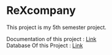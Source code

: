 # ReXcompany
This project is my 5th semester project.

Documentation of this project : <a href="https://binusianorg-my.sharepoint.com/personal/farhan_hafizh_binus_ac_id/_layouts/15/guestaccess.aspx?docid=0d0d1d8664a2f458e9c6288e136cd2a0d&authkey=AbIcTfAF-xoADqzlV8RQ71g&e=O6agFL">Link</a>
<br>
Database Of this Project : <a href="https://binusianorg-my.sharepoint.com/personal/farhan_hafizh_binus_ac_id/_layouts/15/guestaccess.aspx?docid=0e53229031d6345e18d02dfbf8ef67118&authkey=AYT470FYKYJP4aTWo9I9HlM&e=pdO25n">Link</a>
